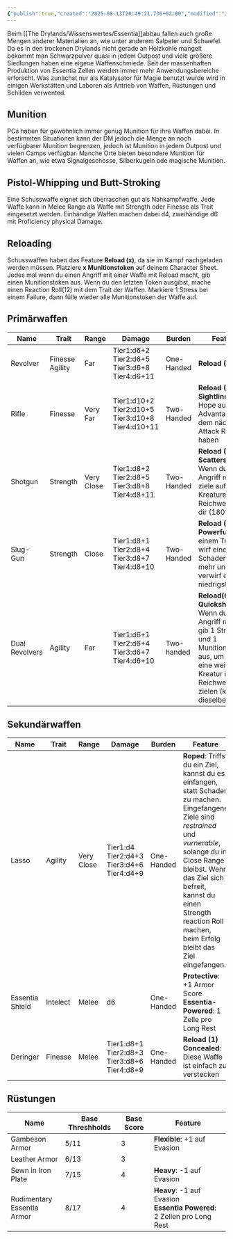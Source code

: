 ```yaml
---
{"publish":true,"created":"2025-08-13T20:49:21.736+02:00","modified":"2025-08-14T18:48:44.116+02:00","cssclasses":""}
---
```



Beim [[The Drylands/Wissenswertes/Essentia]]abbau fallen auch große Mengen anderer Materialien an, wie unter anderem Salpeter und Schwefel. Da es in den trockenen Drylands nicht gerade an Holzkohle mangelt bekommt man Schwarzpulver quasi in jedem Outpost und viele größere Siedlungen haben eine eigene Waffenschmiede.
Seit der massenhaften Produktion von Essentia Zellen werden immer mehr Anwendungsbereiche erforscht. Was zunächst nur als Katalysator für Magie benutzt wurde wird in einigen Werkstätten und Laboren als Antrieb von Waffen, Rüstungen und Schilden verwented.
## Munition
PCs haben für gewöhnlich immer genug Munition für ihre Waffen dabei. In bestimmten Situationen kann der DM jedoch die Menge an noch verfügbarer Munition begrenzen, jedoch ist Munition in jedem Outpost und vielen Camps verfügbar.
Manche Orte bieten besondere Munition für Waffen an, wie etwa Signalgeschosse, Silberkugeln ode magische Munition.
## Pistol-Whipping und Butt-Stroking
Eine Schusswaffe eignet sich überraschen gut als Nahkampfwaffe. Jede Waffe kann in Melee Range als Waffe mit Strength oder Finesse als Trait eingesetzt werden. Einhändige Waffen machen dabei d4, zweihändige d6 mit Proficiency physical Damage.
## Reloading
Schusswaffen haben das Feature **Reload (x)**, da sie im Kampf nachgeladen werden müssen. Platziere **x Munitionstoken** auf deinem Character Sheet. Jedes mal wenn du einen Angriff mit einer Waffe mit Reload macht, gib einen Munitionstoken aus. Wenn du den letzten Token ausgibst, mache einen Reaction Roll(12) mit dem Trait der Waffen. Markiere 1 Stress bei einem Failure, dann fülle wieder alle Munitionstoken der Waffe auf.
## Primärwaffen

| Name           | Trait              | Range      | Damage                                                    | Burden     | Feature                                                                                                                                                                       |
| -------------- | ------------------ | ---------- | --------------------------------------------------------- | ---------- | ----------------------------------------------------------------------------------------------------------------------------------------------------------------------------- |
| Revolver       | Finesse<br>Agility | Far        | Tier1:d6+2<br>Tier2:d6+5<br>Tier3:d6+8<br>Tier4:d6+11     | One-Handed | **Reload (6)**                                                                                                                                                                |
| Rifle<br>      | Finesse            | Very Far   | Tier1:d10+2<br>Tier2:d10+5<br>Tier3:d10+8<br>Tier4:d10+11 | Two-Handed | **Reload (4)**<br>**Sightline**: Gib 2 Hope aus, um Advantage auf dem nächsten Attack Roll zu haben                                                                           |
| Shotgun        | Strength           | Very Close | Tier1:d8+2<br>Tier2:d8+5<br>Tier3:d8+8<br>Tier4:d8+11     | Two-Handed | **Reload (2)**<br>**Scattershot**: Wenn du einen Angriff machst, ziele auf alle Kreaturen in Reichweite vor dir (180°)                                                        |
| Slug-Gun       | Strength           | Close      | Tier1:d8+1<br>Tier2:d8+4<br>Tier3:d8+7<br>Tier4:d8+10     | Two-Handed | **Reload (1)**<br>**Powerfull**: Bei einem Treffer, wirf einen Schadenswürfel mehr und verwirf den niedrigsten                                                                |
| Dual Revolvers | Agility            | Far        | Tier1:d6+1<br>Tier2:d6+4<br>Tier3:d6+7<br>Tier4:d6+10     | Two-handed | **Reload(6)**<br>**Quickshot**: Wenn du einen Angriff machst, gib 1 Stress und 1 Munitionstoken aus, um auf eine weitere Kreatur in Reichweite zu zielen (kann dieselbe sein) |

## Sekundärwaffen

| Name            | Trait    | Range      | Damage                                               | Burden     | Feature                                                                                                                                                                                                                                                                                        |
| --------------- | -------- | ---------- | ---------------------------------------------------- | ---------- | ---------------------------------------------------------------------------------------------------------------------------------------------------------------------------------------------------------------------------------------------------------------------------------------------- |
| Lasso           | Agility  | Very Close | Tier1:d4<br>Tier2:d4+3<br>Tier3:d4+6<br>Tier4:d4+9   | One-Handed | **Roped**: Triffst du ein Ziel, kannst du es einfangen, statt Schaden zu machen. Eingefangene Ziele sind *restrained* und *vurnerable*, solange du in Close Range bleibst. Wenn das Ziel sich befreit, kannst du einen Strength reaction Roll machen, beim Erfolg bleibt das Ziel eingefangen. |
| Essentia Shield | Intelect | Melee      | d6                                                   | One-Handed | **Protective**: +1 Armor Score<br>**Essentia-Powered**: 1 Zelle pro Long Rest                                                                                                                                                                                                                  |
| Deringer        | Finesse  | Melee      | Tier1:d8+1<br>Tier2:d8+3<br>Tier3:d8+6<br>Tier4:d8+9 | One-Handed | **Reload (1)**<br>**Concealed**: Diese Waffe ist einfach zu verstecken                                                                                                                                                                                                                         |
## Rüstungen
| Name                           | Base Threshholds | Base Score | Feature                                                                   |
| ------------------------------ | ---------------- | ---------- | ------------------------------------------------------------------------- |
| Gambeson Armor                 | 5/11             | 3          | **Flexible**: +1 auf Evasion                                              |
| Leather Armor                  | 6/13             | 3          |                                                                           |
| Sewn in Iron Plate             | 7/15             | 4          | **Heavy**: -1 auf Evasion                                                 |
| Rudimentary <br>Essentia Armor | 8/17             | 4          | **Heavy**: -1 auf Evasion<br>**Essentia Powered**: 2 Zellen pro Long Rest |
